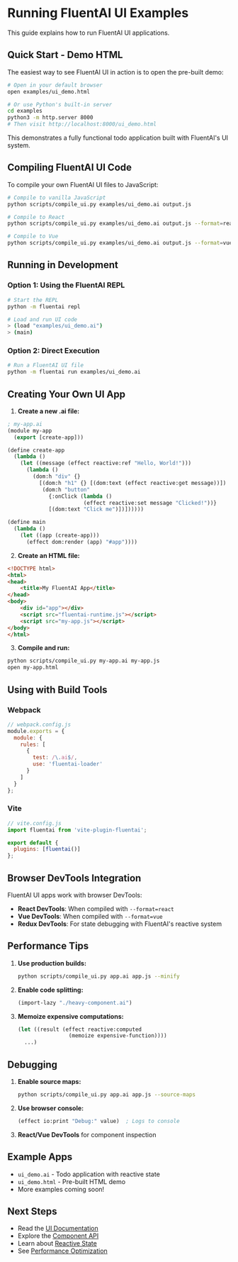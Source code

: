 # Running FluentAI UI Examples

This guide explains how to run FluentAI UI applications.

## Quick Start - Demo HTML

The easiest way to see FluentAI UI in action is to open the pre-built demo:

```bash
# Open in your default browser
open examples/ui_demo.html

# Or use Python's built-in server
cd examples
python3 -m http.server 8000
# Then visit http://localhost:8000/ui_demo.html
```

This demonstrates a fully functional todo application built with FluentAI's UI system.

## Compiling FluentAI UI Code

To compile your own FluentAI UI files to JavaScript:

```bash
# Compile to vanilla JavaScript
python scripts/compile_ui.py examples/ui_demo.ai output.js

# Compile to React
python scripts/compile_ui.py examples/ui_demo.ai output.js --format=react

# Compile to Vue
python scripts/compile_ui.py examples/ui_demo.ai output.js --format=vue
```

## Running in Development

### Option 1: Using the FluentAI REPL

```bash
# Start the REPL
python -m fluentai repl

# Load and run UI code
> (load "examples/ui_demo.ai")
> (main)
```

### Option 2: Direct Execution

```bash
# Run a FluentAI UI file
python -m fluentai run examples/ui_demo.ai
```

## Creating Your Own UI App

1. **Create a new .ai file:**

```lisp
; my-app.ai
(module my-app
  (export [create-app]))

(define create-app
  (lambda ()
    (let ((message (effect reactive:ref "Hello, World!")))
      (lambda ()
        (dom:h "div" {}
          [(dom:h "h1" {} [(dom:text (effect reactive:get message))])
           (dom:h "button"
             {:onClick (lambda ()
                        (effect reactive:set message "Clicked!"))}
             [(dom:text "Click me")])])))))

(define main
  (lambda ()
    (let ((app (create-app)))
      (effect dom:render (app) "#app"))))
```

2. **Create an HTML file:**

```html
<!DOCTYPE html>
<html>
<head>
    <title>My FluentAI App</title>
</head>
<body>
    <div id="app"></div>
    <script src="fluentai-runtime.js"></script>
    <script src="my-app.js"></script>
</body>
</html>
```

3. **Compile and run:**

```bash
python scripts/compile_ui.py my-app.ai my-app.js
open my-app.html
```

## Using with Build Tools

### Webpack

```javascript
// webpack.config.js
module.exports = {
  module: {
    rules: [
      {
        test: /\.ai$/,
        use: 'fluentai-loader'
      }
    ]
  }
};
```

### Vite

```javascript
// vite.config.js
import fluentai from 'vite-plugin-fluentai';

export default {
  plugins: [fluentai()]
};
```

## Browser DevTools Integration

FluentAI UI apps work with browser DevTools:

- **React DevTools**: When compiled with `--format=react`
- **Vue DevTools**: When compiled with `--format=vue`
- **Redux DevTools**: For state debugging with FluentAI's reactive system

## Performance Tips

1. **Use production builds:**
   ```bash
   python scripts/compile_ui.py app.ai app.js --minify
   ```

2. **Enable code splitting:**
   ```lisp
   (import-lazy "./heavy-component.ai")
   ```

3. **Memoize expensive computations:**
   ```lisp
   (let ((result (effect reactive:computed
                   (memoize expensive-function))))
     ...)
   ```

## Debugging

1. **Enable source maps:**
   ```bash
   python scripts/compile_ui.py app.ai app.js --source-maps
   ```

2. **Use browser console:**
   ```lisp
   (effect io:print "Debug:" value)  ; Logs to console
   ```

3. **React/Vue DevTools** for component inspection

## Example Apps

- `ui_demo.ai` - Todo application with reactive state
- `ui_demo.html` - Pre-built HTML demo
- More examples coming soon!

## Next Steps

- Read the [UI Documentation](../docs/UI.md)
- Explore the [Component API](../docs/COMPONENTS.md)
- Learn about [Reactive State](../docs/REACTIVE.md)
- See [Performance Optimization](../docs/UI_PERFORMANCE.md)